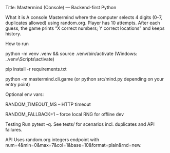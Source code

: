 Title: Mastermind (Console) — Backend-first Python

What it is
A console Mastermind where the computer selects 4 digits (0–7, duplicates allowed) using random.org. Player has 10 attempts. After each guess, the game prints “X correct numbers; Y correct locations” and keeps history.

How to run

python -m venv .venv && source .venv/bin/activate (Windows: .\.venv\Scripts\activate)

pip install -r requirements.txt

python -m mastermind.cli.game
(or python src/mind.py depending on your entry point)

Optional env vars:

RANDOM_TIMEOUT_MS – HTTP timeout

RANDOM_FALLBACK=1 – force local RNG for offline dev

Testing
Run pytest -q. See tests/ for scenarios incl. duplicates and API failures.

API
Uses random.org integers endpoint with num=4&min=0&max=7&col=1&base=10&format=plain&rnd=new.
